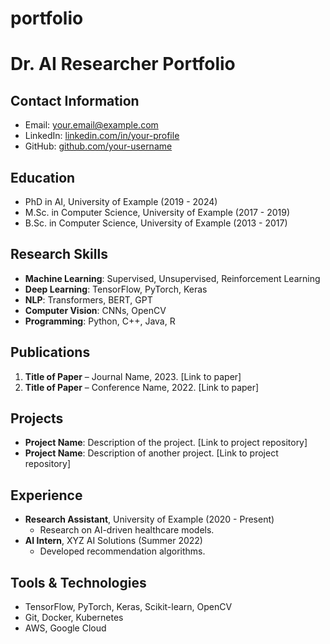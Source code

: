 # portfolio
# Dr. AI Researcher Portfolio

## Contact Information

- Email: your.email@example.com
- LinkedIn: [linkedin.com/in/your-profile](https://linkedin.com/in/your-profile)
- GitHub: [github.com/your-username](https://github.com/your-username)

## Education

- PhD in AI, University of Example (2019 - 2024)
- M.Sc. in Computer Science, University of Example (2017 - 2019)
- B.Sc. in Computer Science, University of Example (2013 - 2017)

## Research Skills

- **Machine Learning**: Supervised, Unsupervised, Reinforcement Learning
- **Deep Learning**: TensorFlow, PyTorch, Keras
- **NLP**: Transformers, BERT, GPT
- **Computer Vision**: CNNs, OpenCV
- **Programming**: Python, C++, Java, R

## Publications

1. **Title of Paper** – Journal Name, 2023. [Link to paper]
2. **Title of Paper** – Conference Name, 2022. [Link to paper]

## Projects

- **Project Name**: Description of the project. [Link to project repository]
- **Project Name**: Description of another project. [Link to project repository]

## Experience

- **Research Assistant**, University of Example (2020 - Present)
    - Research on AI-driven healthcare models.
- **AI Intern**, XYZ AI Solutions (Summer 2022)
    - Developed recommendation algorithms.

## Tools & Technologies

- TensorFlow, PyTorch, Keras, Scikit-learn, OpenCV
- Git, Docker, Kubernetes
- AWS, Google Cloud
